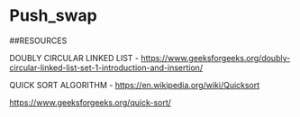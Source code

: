 # Push_swap

##RESOURCES

DOUBLY CIRCULAR LINKED LIST - https://www.geeksforgeeks.org/doubly-circular-linked-list-set-1-introduction-and-insertion/

QUICK SORT ALGORITHM - https://en.wikipedia.org/wiki/Quicksort

https://www.geeksforgeeks.org/quick-sort/

